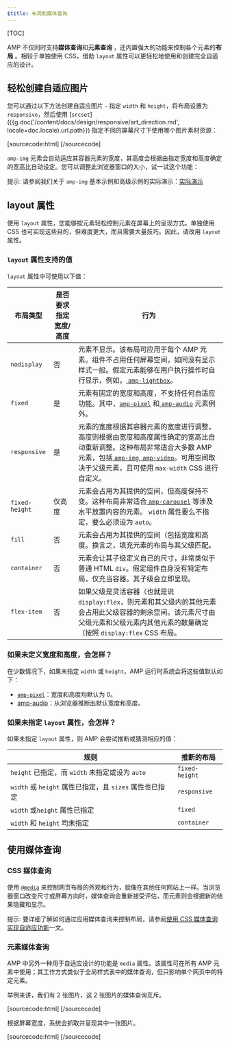 ```yaml
---
$title: 布局和媒体查询
---
```


[TOC]

 AMP 不仅同时支持**媒体查询**和**元素查询** ，还内置强大的功能来控制各个元素的**布局** 。相较于单独使用 CSS，借助 `layout` 属性可以更轻松地使用和创建完全自适应的设计。

## 轻松创建自适应图片

 您可以通过以下方法创建自适应图片 - 指定 `width` 和 `height`，将布局设置为 `responsive`，然后使用 [`srcset`]({{g.doc('/content/docs/design/responsive/art_direction.md', locale=doc.locale).url.path}}) 指定不同的屏幕尺寸下使用哪个图片素材资源：

[sourcecode:html]
<amp-img
    src="/img/narrow.jpg"
    srcset="/img/wide.jpg 640w,
           /img/narrow.jpg 320w"
    width="1698"
    height="2911"
    layout="responsive"
    alt="an image">
</amp-img>
[/sourcecode]

`amp-img` 元素会自动适应其容器元素的宽度，其高度会根据由指定宽度和高度确定的宽高比自动设定。您可以调整此浏览器窗口的大小，试一试这个功能：

<amp-img src="/static/img/background.jpg" width="1920" height="1080" layout="responsive"></amp-img>

提示: 请参阅我们关于 `amp-img` 基本示例和高级示例的实际演示：[实际演示](https://ampbyexample.com/components/amp-img/)

## layout 属性

使用 `layout` 属性，您能够按元素轻松控制元素在屏幕上的呈现方式。单独使用 CSS 也可实现这些目的，但难度更大，而且需要大量技巧。因此，请改用 `layout` 属性。

### `layout` 属性支持的值

`layout` 属性中可使用以下值：

<table>
  <thead>
    <tr>
      <th data-th="Layout type" class="col-twenty">布局类型</th>
      <th data-th="Width/height required" class="col-twenty">是否要求指定宽度/高度</th>
      <th data-th="Behavior">行为</th>
    </tr>
  </thead>
  <tbody>
    <tr>
      <td data-th="Layout type" class="col-twenty"><code>nodisplay</code></td>
      <td data-th="Description" class="col-twenty">否</td>
      <td data-th="Behavior"> 元素不显示。该布局可应用于每个 AMP 元素。组件不占用任何屏幕空间，如同没有显示样式一般。假定元素能够在用户执行操作时自行显示，例如，<a href="/zh_cn/docs/reference/amp-lightbox.html"> <code>amp-lightbox</code></a>。</td>
    </tr>
    <tr>
      <td data-th="Layout type" class="col-twenty"><code>fixed</code></td>
      <td data-th="Description" class="col-twenty">是</td>
      <td data-th="Behavior"> 元素有固定的宽度和高度，不支持任何自适应功能。其中，<a href="/zh_cn/docs/reference/amp-pixel.html"><code>amp-pixel</code></a>  和<a href="/zh_cn/docs/reference/amp-audio.html"> <code>amp-audio</code></a> 元素例外。</td>
    </tr>
    <tr>
      <td data-th="Layout type" class="col-twenty"><code>responsive</code></td>
      <td data-th="Description" class="col-twenty">是</td>
      <td data-th="Behavior"> 元素的宽度根据其容器元素的宽度进行调整，高度则根据由宽度和高度属性确定的宽高比自动重新调整。这种布局非常适合大多数 AMP 元素，包括<a href="/zh_cn/docs/reference/amp-img.html"> <code>amp-img</code></a>,<a href="/zh_cn/docs/reference/amp-video.html"> <code>amp-video</code></a>。可用空间取决于父级元素，且可使用 <code>max-width</code> CSS 进行自定义。</td>
    </tr>
    <tr>
      <td data-th="Layout type" class="col-twenty"><code>fixed-height</code></td>
      <td data-th="Description" class="col-twenty">仅高度</td>
      <td data-th="Behavior"> 元素会占用为其提供的空间，但高度保持不变。这种布局非常适合<a href="/zh_cn/docs/reference/amp-carousel.html"> <code>amp-carousel</code></a>  等涉及水平放置内容的元素。 <code>width</code>  属性要么不指定，要么必须设为 <code>auto</code>。</td>
    </tr>
    <tr>
      <td data-th="Layout type" class="col-twenty"><code>fill</code></td>
      <td data-th="Description" class="col-twenty">否</td>
      <td data-th="Behavior">元素会占用为其提供的空间（包括宽度和高度。换言之，填充元素的布局与其父级匹配。</td>
    </tr>
    <tr>
      <td data-th="Layout type" class="col-twenty"><code>container</code></td>
      <td data-th="Description" class="col-twenty">否</td>
      <td data-th="Behavior"> 元素会让其子级定义自己的尺寸，非常类似于普通 HTML <code>div</code>。假定组件自身没有特定布局，仅充当容器。其子级会立即呈现。</td>
    </tr>
    <tr>
      <td data-th="Layout type" class="col-twenty"><code>flex-item</code></td>
      <td data-th="Description" class="col-twenty">否</td>
      <td data-th="Behavior"> 如果父级是灵活容器（也就是说 <code>display:flex</code>，则元素和其父级内的其他元素会占用此父级容器的剩余空间。该元素尺寸由父级元素和父级元素内其他元素的数量确定（按照 <code>display:flex</code> CSS 布局。</td>
    </tr>
  </tbody>
</table>

### 如果未定义宽度和高度，会怎样？

在少数情况下，如果未指定 `width` 或 `height`，AMP 运行时系统会将这些值默认如下：

* [`amp-pixel`](/zh_cn/docs/reference/amp-pixel.html)：宽度和高度均默认为 0。
* [amp-audio](/zh_cn/docs/reference/amp-audio.html)：从浏览器推断出默认宽度和高度。

###  如果未指定 <code>layout</code> 属性，会怎样？

 如果未指定 <code>layout</code> 属性，则 AMP 会尝试推断或猜测相应的值：

<table>
  <thead>
    <tr>
      <th data-th="Rule">规则</th>
      <th data-th="Inferred layout" class="col-thirty">推断的布局</th>
    </tr>
  </thead>
  <tbody>
    <tr>
      <td data-th="Rule"><code>height</code>  已指定，而 <code>width</code>  未指定或设为 <code>auto</code></td>
      <td data-th="Inferred layout"><code>fixed-height</code></td>
    </tr>
    <tr>
      <td data-th="Rule"><code>width</code>  或 <code>height</code>  属性已指定，且 <code>sizes</code> 属性也已指定</td>
      <td data-th="Inferred layout"><code>responsive</code></td>
    </tr>
    <tr>
      <td data-th="Rule"><code>width</code>  或<code>height</code> 属性已指定</td>
      <td data-th="Inferred layout"><code>fixed</code></td>
    </tr>
    <tr>
      <td data-th="Rule"><code>width</code>  和 <code>height</code> 均未指定</td>
      <td data-th="Inferred layout"><code>container</code></td>
    </tr>
  </tbody>
</table>

## 使用媒体查询

### CSS 媒体查询

 使用 [`@media`](https://developer.mozilla.org/es_us/docs/Web/CSS/@media) 来控制网页布局的外观和行为，就像在其他任何网站上一样。当浏览器窗口改变尺寸或屏幕方向时，媒体查询会重新接受评估，而元素则会根据新的结果隐藏和显示。

提示: 要详细了解如何通过应用媒体查询来控制布局，请参阅[使用 CSS 媒体查询实现自适应功能](https://developers.google.com/web/fundamentals/design-and-ui/responsive/fundamentals/use-media-queries?hl=en)一文。

### 元素媒体查询

AMP 中另外一种用于自适应设计的功能是 `media` 属性。该属性可在所有 AMP 元素中使用；其工作方式类似于全局样式表中的媒体查询，但只影响单个网页中的特定元素。

举例来讲，我们有 2 张图片，这 2 张图片的媒体查询互斥。

[sourcecode:html]
<amp-img
    media="(min-width: 650px)"
    src="wide.jpg"
    width=466
    height=355
    layout="responsive">
</amp-img>
[/sourcecode]

根据屏幕宽度，系统会抓取并呈现其中一张图片。

[sourcecode:html]
<amp-img
    media="(max-width: 649px)"
    src="narrow.jpg"
    width=527
    height=193
    layout="responsive">
</amp-img>
[/sourcecode]

